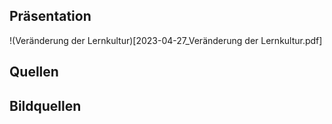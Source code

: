 
## Präsentation
!(Veränderung der Lernkultur)[2023-04-27_Veränderung der Lernkultur.pdf]

## Quellen

## Bildquellen